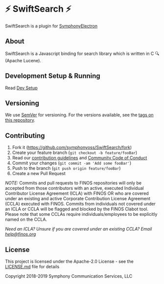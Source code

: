 # ⚡ SwiftSearch ⚡
SwiftSearch is a plugin for [SymphonyElectron](https://github.com/symphonyoss/SymphonyElectron)

## About

SwiftSearch is a Javascript binding for search library which is written in C 🔍(Apache Lucene).

## Development Setup & Running

Read [Dev Setup](./DEV_SETUP.md)

## Versioning

We use [SemVer](http://semver.org/) for versioning. For the versions available, see the [tags on this repository](https://github.com/symphonyoss/SwiftSearch/tags).

## Contributing

1. Fork it (<https://github.com/symphonyoss/SwiftSearch/fork>)
2. Create your feature branch (`git checkout -b feature/fooBar`)
3. Read our [contribution guidelines](.github/CONTRIBUTING.md) and [Community Code of Conduct](https://www.finos.org/code-of-conduct)
4. Commit your changes (`git commit -am 'Add some fooBar'`)
5. Push to the branch (`git push origin feature/fooBar`)
6. Create a new Pull Request

_NOTE:_ Commits and pull requests to FINOS repositories will only be accepted from those contributors with an active, executed Individual Contributor License Agreement (ICLA) with FINOS OR who are covered under an existing and active Corporate Contribution License Agreement (CCLA) executed with FINOS. Commits from individuals not covered under an ICLA or CCLA will be flagged and blocked by the FINOS Clabot tool. Please note that some CCLAs require individuals/employees to be explicitly named on the CCLA.

*Need an ICLA? Unsure if you are covered under an existing CCLA? Email [help@finos.org](mailto:help@finos.org)*

## License

This project is licensed under the Apache-2.0 License - see the [LICENSE.md](./LICENSE) file for details

Copyright 2018-2019 Symphony Communication Services, LLC
